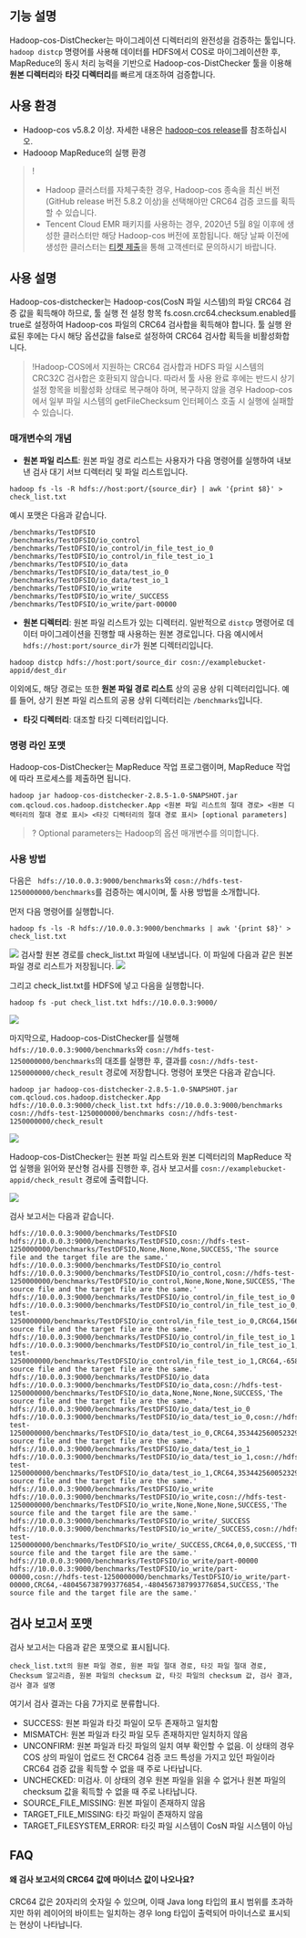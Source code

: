 ## 기능 설명

Hadoop-cos-DistChecker는 마이그레이션 디렉터리의 완전성을 검증하는 툴입니다. `hadoop distcp` 명령어를 사용해 데이터를 HDFS에서 COS로 마이그레이션한 후, MapReduce의 동시 처리 능력을 기반으로 Hadoop-cos-DistChecker 툴을 이용해 **원본 디렉터리**와 **타깃 디렉터리**를 빠르게 대조하여 검증합니다.

## 사용 환경

- Hadoop-cos v5.8.2 이상. 자세한 내용은 [hadoop-cos release](https://github.com/tencentyun/hadoop-cos/releases)를 참조하십시오.
- Hadooop MapReduce의 실행 환경

> !
> - Hadoop 클러스터를 자체구축한 경우, Hadoop-cos 종속을 최신 버전(GitHub release 버전 5.8.2 이상)을 선택해야만 CRC64 검증 코드를 획득할 수 있습니다.
> - Tencent Cloud EMR 패키지를 사용하는 경우, 2020년 5월 8일 이후에 생성한 클러스터만 해당 Hadoop-cos 버전에 포함됩니다. 해당 날짜 이전에 생성한 클러스터는 [티켓 제출](https://intl.cloud.tencent.com/contact-sales)을 통해 고객센터로 문의하시기 바랍니다.

## 사용 설명

Hadoop-cos-distchecker는 Hadoop-cos(CosN 파일 시스템)의 파일 CRC64 검증 값을 획득해야 하므로, 툴 실행 전 설정 항목 fs.cosn.crc64.checksum.enabled를 true로 설정하여 Hadoop-cos 파일의 CRC64 검사합을 획득해야 합니다. 툴 실행 완료된 후에는 다시 해당 옵션값을 false로 설정하여 CRC64 검사합 획득을 비활성화합니다.

> !Hadoop-COS에서 지원하는 CRC64 검사합과 HDFS 파일 시스템의 CRC32C 검사합은 호환되지 않습니다. 따라서 툴 사용 완료 후에는 반드시 상기 설정 항목을 비활성화 상태로 복구해야 하며, 복구하지 않을 경우 Hadoop-cos에서 일부 파일 시스템의 getFileChecksum 인터페이스 호출 시 실행에 실패할 수 있습니다.

### 매개변수의 개념

- **원본 파일 리스트**: 원본 파일 경로 리스트는 사용자가 다음 명령어를 실행하여 내보낸 검사 대기 서브 디렉터리 및 파일 리스트입니다.
```plaintext
hadoop fs -ls -R hdfs://host:port/{source_dir} | awk '{print $8}' > check_list.txt
```
 예시 포맷은 다음과 같습니다.
```plaintext
/benchmarks/TestDFSIO
/benchmarks/TestDFSIO/io_control
/benchmarks/TestDFSIO/io_control/in_file_test_io_0
/benchmarks/TestDFSIO/io_control/in_file_test_io_1
/benchmarks/TestDFSIO/io_data
/benchmarks/TestDFSIO/io_data/test_io_0
/benchmarks/TestDFSIO/io_data/test_io_1
/benchmarks/TestDFSIO/io_write
/benchmarks/TestDFSIO/io_write/_SUCCESS
/benchmarks/TestDFSIO/io_write/part-00000
```
- **원본 디렉터리**: 원본 파일 리스트가 있는 디렉터리. 일반적으로 `distcp` 명령어로 데이터 마이그레이션을 진행할 때 사용하는 원본 경로입니다. 다음 예시에서 `hdfs://host:port/source_dir`가 원본 디렉터리입니다.
```plaintext
hadoop distcp hdfs://host:port/source_dir cosn://examplebucket-appid/dest_dir
```
 이외에도, 해당 경로는 또한 **원본 파일 경로 리스트** 상의 공용 상위 디렉터리입니다. 예를 들어, 상기 원본 파일 리스트의 공용 상위 디렉터리는 `/benchmarks`입니다.
- **타깃 디렉터리**: 대조할 타깃 디렉터리입니다.

### 명령 라인 포맷

Hadoop-cos-DistChecker는 MapReduce 작업 프로그램이며, MapReduce 작업에 따라 프로세스를 제출하면 됩니다.

```plaintext
hadoop jar hadoop-cos-distchecker-2.8.5-1.0-SNAPSHOT.jar com.qcloud.cos.hadoop.distchecker.App <원본 파일 리스트의 절대 경로> <원본 디렉터리의 절대 경로 표시> <타깃 디렉터리의 절대 경로 표시> [optional parameters]
```

> ? Optional parameters는 Hadoop의 옵션 매개변수를 의미합니다.

### 사용 방법

다음은 ` hdfs://10.0.0.3:9000/benchmarks`와 `cosn://hdfs-test-1250000000/benchmarks`를 검증하는 예시이며, 툴 사용 방법을 소개합니다.

먼저 다음 명령어를 실행합니다.

```plaintext
hadoop fs -ls -R hdfs://10.0.0.3:9000/benchmarks | awk '{print $8}' > check_list.txt
```

![](https://main.qcloudimg.com/raw/a2a853be2646b6558983303de805c04e.png)
검사할 원본 경로를 check_list.txt 파일에 내보냅니다. 이 파일에 다음과 같은 원본 파일 경로 리스트가 저장됩니다.
![](https://main.qcloudimg.com/raw/216d90b20d383e233e50f497e83c24c3.png)

그리고 check_list.txt를 HDFS에 넣고 다음을 실행합니다.

```plaintext
hadoop fs -put check_list.txt hdfs://10.0.0.3:9000/
```

![](https://main.qcloudimg.com/raw/e5b79519dfeac808b64f29e04c35e9a4.png)

마지막으로, Hadoop-cos-DistChecker를 실행해 `hdfs://10.0.0.3:9000/benchmarks`와 `cosn://hdfs-test-1250000000/benchmarks`의 대조를 실행한 후, 결과를 `cosn://hdfs-test-1250000000/check_result` 경로에 저장합니다. 명령어 포맷은 다음과 같습니다.

```shell
hadoop jar hadoop-cos-distchecker-2.8.5-1.0-SNAPSHOT.jar com.qcloud.cos.hadoop.distchecker.App hdfs://10.0.0.3:9000/check_list.txt hdfs://10.0.0.3:9000/benchmarks cosn://hdfs-test-1250000000/benchmarks cosn://hdfs-test-1250000000/check_result
```

![](https://main.qcloudimg.com/raw/8356bebae88dae96aaecf03ea202df0d.png)

Hadoop-cos-DistChecker는 원본 파일 리스트와 원본 디렉터리의 MapReduce 작업 실행을 읽어와 분산형 검사를 진행한 후, 검사 보고서를 `cosn://examplebucket-appid/check_result` 경로에 출력합니다.

![](https://main.qcloudimg.com/raw/b49000f8613e41a659df31c19bdab2fa.png)

검사 보고서는 다음과 같습니다.

```plaintext
hdfs://10.0.0.3:9000/benchmarks/TestDFSIO       hdfs://10.0.0.3:9000/benchmarks/TestDFSIO,cosn://hdfs-test-1250000000/benchmarks/TestDFSIO,None,None,None,SUCCESS,'The source file and the target file are the same.'
hdfs://10.0.0.3:9000/benchmarks/TestDFSIO/io_control    hdfs://10.0.0.3:9000/benchmarks/TestDFSIO/io_control,cosn://hdfs-test-1250000000/benchmarks/TestDFSIO/io_control,None,None,None,SUCCESS,'The source file and the target file are the same.'
hdfs://10.0.0.3:9000/benchmarks/TestDFSIO/io_control/in_file_test_io_0  hdfs://10.0.0.3:9000/benchmarks/TestDFSIO/io_control/in_file_test_io_0,cosn://hdfs-test-1250000000/benchmarks/TestDFSIO/io_control/in_file_test_io_0,CRC64,1566310986176587838,1566310986176587838,SUCCESS,'The source file and the target file are the same.'
hdfs://10.0.0.3:9000/benchmarks/TestDFSIO/io_control/in_file_test_io_1  hdfs://10.0.0.3:9000/benchmarks/TestDFSIO/io_control/in_file_test_io_1,cosn://hdfs-test-1250000000/benchmarks/TestDFSIO/io_control/in_file_test_io_1,CRC64,-6584441696534676125,-6584441696534676125,SUCCESS,'The source file and the target file are the same.'
hdfs://10.0.0.3:9000/benchmarks/TestDFSIO/io_data       hdfs://10.0.0.3:9000/benchmarks/TestDFSIO/io_data,cosn://hdfs-test-1250000000/benchmarks/TestDFSIO/io_data,None,None,None,SUCCESS,'The source file and the target file are the same.'
hdfs://10.0.0.3:9000/benchmarks/TestDFSIO/io_data/test_io_0     hdfs://10.0.0.3:9000/benchmarks/TestDFSIO/io_data/test_io_0,cosn://hdfs-test-1250000000/benchmarks/TestDFSIO/io_data/test_io_0,CRC64,3534425600523290380,3534425600523290380,SUCCESS,'The source file and the target file are the same.'
hdfs://10.0.0.3:9000/benchmarks/TestDFSIO/io_data/test_io_1     hdfs://10.0.0.3:9000/benchmarks/TestDFSIO/io_data/test_io_1,cosn://hdfs-test-1250000000/benchmarks/TestDFSIO/io_data/test_io_1,CRC64,3534425600523290380,3534425600523290380,SUCCESS,'The source file and the target file are the same.'
hdfs://10.0.0.3:9000/benchmarks/TestDFSIO/io_write      hdfs://10.0.0.3:9000/benchmarks/TestDFSIO/io_write,cosn://hdfs-test-1250000000/benchmarks/TestDFSIO/io_write,None,None,None,SUCCESS,'The source file and the target file are the same.'
hdfs://10.0.0.3:9000/benchmarks/TestDFSIO/io_write/_SUCCESS     hdfs://10.0.0.3:9000/benchmarks/TestDFSIO/io_write/_SUCCESS,cosn://hdfs-test-1250000000/benchmarks/TestDFSIO/io_write/_SUCCESS,CRC64,0,0,SUCCESS,'The source file and the target file are the same.'
hdfs://10.0.0.3:9000/benchmarks/TestDFSIO/io_write/part-00000   hdfs://10.0.0.3:9000/benchmarks/TestDFSIO/io_write/part-00000,cosn://hdfs-test-1250000000/benchmarks/TestDFSIO/io_write/part-00000,CRC64,-4804567387993776854,-4804567387993776854,SUCCESS,'The source file and the target file are the same.'
```



## 검사 보고서 포맷

검사 보고서는 다음과 같은 포맷으로 표시됩니다.

```plaintext
check_list.txt의 원본 파일 경로, 원본 파일 절대 경로, 타깃 파일 절대 경로, Checksum 알고리즘, 원본 파일의 checksum 값, 타깃 파일의 checksum 값, 검사 결과, 검사 결과 설명
```

여기서 검사 결과는 다음 7가지로 분류합니다.

- SUCCESS: 원본 파일과 타깃 파일이 모두 존재하고 일치함
- MISMATCH: 원본 파일과 타깃 파일 모두 존재하지만 일치하지 않음
- UNCONFIRM: 원본 파일과 타깃 파일의 일치 여부 확인할 수 없음. 이 상태의 경우 COS 상의 파일이 업로드 전 CRC64 검증 코드 특성을 가지고 있던 파일이라 CRC64 검증 값을 획득할 수 없을 때 주로 나타납니다.
- UNCHECKED: 미검사. 이 상태의 경우 원본 파일을 읽을 수 없거나 원본 파일의 checksum 값을 획득할 수 없을 때 주로 나타납니다.
- SOURCE_FILE_MISSING: 원본 파일이 존재하지 않음
- TARGET_FILE_MISSING: 타깃 파일이 존재하지 않음
- TARGET_FILESYSTEM_ERROR: 타깃 파일 시스템이 CosN 파일 시스템이 아님


## FAQ

#### 왜 검사 보고서의 CRC64 값에 마이너스 값이 나오나요?

CRC64 값은 20자리의 숫자일 수 있으며, 이때 Java long 타입의 표시 범위를 초과하지만 하위 레이어의 바이트는 일치하는 경우 long 타입이 출력되어 마이너스로 표시되는 현상이 나타납니다.

